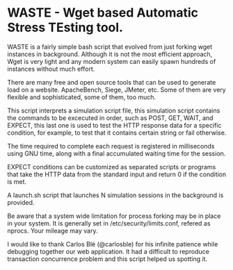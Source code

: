 # WASTE - Wget based Automatic Stress TEsting tool. 

WASTE is a fairly simple bash script that evolved from just forking wget instances in background. Although it is not the most efficient approach, Wget is very light and any modern system can easily spawn hundreds of instances without much effort.

There are many free and open source tools that can be used to generate load on a website. ApacheBench, Siege, JMeter, etc. Some of them are very flexible and sophisticated, some of them, too much.

This script interprets a simulation script file, this simulation script contains the commands to be excecuted in order, such as POST, GET, WAIT, and EXPECT, this last one is used to test the HTTP response data for a specific condition, for example, to test that it contains certain string or fail otherwise. 

The time required to complete each request is registered in milliseconds using GNU time, along with a final accumulated waiting time for the session.

EXPECT conditions can be customized as separated scripts or programs that take the HTTP data from the standard input and return 0 if the condition is met.

A launch.sh script that launches N simulation sessions in the background is provided.

Be aware that a system wide limitation for process forking may be in place in your system. It is generally set in /etc/security/limits.conf, refered as nprocs. Your mileage may vary.

I would like to thank Carlos Blé (@carlosble) for his infinite patience while debugging together our web application. It had a difficult to reproduce transaction concurrence problem and this script helped us spotting it.
